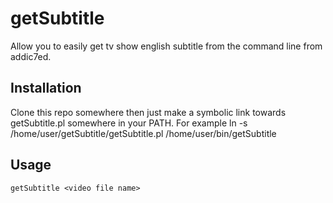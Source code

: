 # getSubtitle
Allow you to easily get tv show english subtitle from the command line from addic7ed.

## Installation
Clone this repo somewhere then just make a symbolic link towards getSubtitle.pl somewhere in your PATH.
For example ln -s /home/user/getSubtitle/getSubtitle.pl /home/user/bin/getSubtitle

## Usage
`getSubtitle <video file name>`
